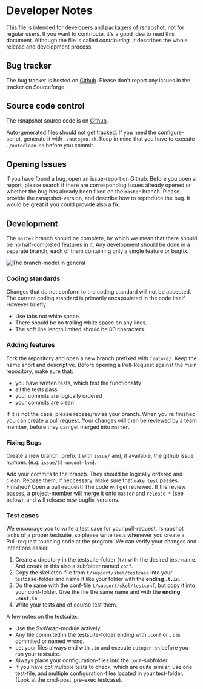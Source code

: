 # Developer Notes

This file is intended for developers and packagers of rsnapshot,
not for regular users. If you want to contribute, it's a
good idea to read this document. Although the file is called *contributing*, it
describes the whole release and development process.

## Bug tracker

The bug tracker is hosted on [Github](https://github.com/rsnapshot/rsnapshot/issues). Please don't report any issues in the tracker on Sourceforge.

## Source code control

The rsnapshot source code is on [Github](https://github.com/rsnapshot/rsnapshot).

Auto-generated files should not get tracked. If you need the configure-script, generate it with `./autogen.sh`. Keep in mind that you have to execute `./autoclean.sh` before you commit.

## Opening Issues

If you have found a bug, open an issue-report on Github. Before you open a report, please search if there are corresponding issues already opened or whether the bug has already been fixed on the `master` branch. Please provide the rsnapshot-version, and describe how to reproduce the bug. It would be great if you could provide also a fix.

## Development

The `master` branch should be complete, by which we mean that there should be no half-completed features in it. Any development should be done in a separate branch, each of them containing only a single feature or bugfix.

![The branch-model in general](./contrib/branchtree.svg?raw=true)

### Coding standards

Changes that do not conform to the coding standard will not be accepted. The current coding standard is primarily encapsulated in the code itself. However briefly:

 * Use tabs not white space.
 * There should be no trailing white space on any lines.
 * The soft line length limited should be 80 characters.

### Adding features

Fork the repository and open a new branch prefixed with `feature/`. Keep the name short and descriptive. Before opening a Pull-Request against the main repository, make sure that:

 * you have written tests, which test the functionality
 * all the tests pass
 * your commits are logically ordered
 * your commits are clean

If it is not the case, please rebase/revise your branch. When you're finished you can create a pull request. Your changes will then be reviewed by a team member, before they can get merged into `master`.

### Fixing Bugs

Create a new branch, prefix it with `issue/` and, if available, the github issue number. (e.g. `issue/35-umount-lvm`).

Add your commits to the branch. They should be logically ordered and clean. Rebase them, if neccessary. Make sure that `make test` passes. Finished? Open a pull-request! The code will get reviewed. If the review passes, a project-member will merge it onto `master` and `release-*` (see below), and will release new bugfix-versions.

### Test cases

We encourage you to write a test case for your pull-request. rsnapshot lacks of a proper testsuite, so please write tests whenever you create a Pull-request touching code at the program. We can verify your changes and intentions easier.

1. Create a directory in the testsuite-folder (`t/`) with the desired test-name. And create in this also a subfolder named `conf`.
2. Copy the skelleton-file from `t/support/skel/testcase` into your testcase-folder and name it like your folder with the **ending `.t.in`**.
3. Do the same with the conf-file `t/support/skel/testconf`, but copy it into your conf-folder. Give the file the same name and with the **ending `.conf.in`**.
4. Write your tests and of course test them.

A few notes on the testsuite:

- Use the SysWrap-module actively.
- Any file commited in the testsuite-folder ending with `.conf` or `.t` is commited or named wrong.
- Let your files always end with `.in` and execute `autogen.sh` before you run your testsuite.
- Always place your configuration-files into the `conf`-subfolder.
- If you have got multiple tests to check, which are quite similar, use one test-file, and multiple configuration-files located in your test-folder. (Look at the cmd-post_pre-exec testcase).

